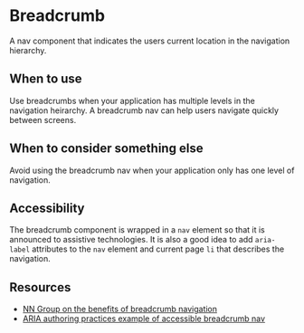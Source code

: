# Breadcrumb
A nav component that indicates the users current location in the navigation hierarchy.

## When to use
Use breadcrumbs when your application has multiple levels in the navigation heirarchy. A breadcrumb nav can help users navigate quickly between screens.

## When to consider something else
Avoid using the breadcrumb nav when your application only has one level of navigation.

## Accessibility
The breadcrumb component is wrapped in a `nav` element so that it is announced to assistive technologies. It is also a good idea to add `aria-label` attributes to the `nav` element and current page `li` that describes the navigation.

## Resources
- [NN Group on the benefits of breadcrumb navigation](https://www.nngroup.com/articles/breadcrumb-navigation-useful/)
- [ARIA authoring practices example of accessible breadcrumb nav](https://www.w3.org/TR/wai-aria-practices/examples/breadcrumb/index.html)